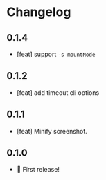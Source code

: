# Changelog

## 0.1.4

- [feat] support `-s mountNode`

## 0.1.2

- [feat] add timeout cli options

## 0.1.1

- [feat] Minify screenshot.

## 0.1.0

- 🎉 First release!